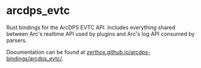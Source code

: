 # arcdps_evtc

Rust bindings for the ArcDPS EVTC API.
Includes everything shared between Arc's realtime API used by plugins and Arc's log API consumed by parsers.

Documentation can be found at [zerthox.github.io/arcdps-bindings/arcdps_evtc/](https://zerthox.github.io/arcdps-bindings/arcdps_evtc/).
